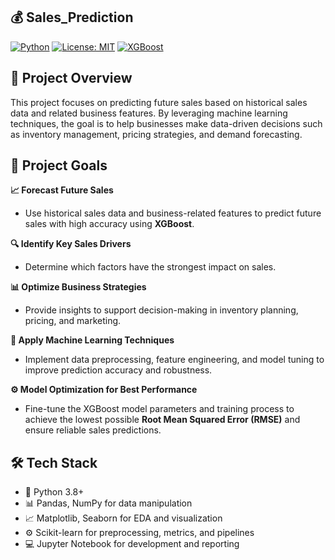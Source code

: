## 💰 Sales_Prediction

[![Python](https://img.shields.io/badge/python-3.8%2B-blue)](https://www.python.org/)
[![License: MIT](https://img.shields.io/badge/License-MIT-yellow.svg)](./LICENSE)
[![XGBoost](https://img.shields.io/badge/XGBoost-1.5-orange)](https://xgboost.readthedocs.io/)

## 🚀 Project Overview
This project focuses on predicting future sales based on historical sales data and related business features. By leveraging machine learning techniques, the goal is to help businesses make data-driven decisions such as inventory management, pricing strategies, and demand forecasting.  

## 🎯 Project Goals

**📈 Forecast Future Sales**  
 - Use historical sales data and business-related features to predict future sales with high accuracy using **XGBoost**.

**🔍 Identify Key Sales Drivers**  
  - Determine which factors have the strongest impact on sales.

**📊 Optimize Business Strategies**  
  - Provide insights to support decision-making in inventory planning, pricing, and marketing.

**🧠 Apply Machine Learning Techniques**  
  - Implement data preprocessing, feature engineering, and model tuning to improve prediction accuracy and robustness.

**⚙️ Model Optimization for Best Performance**  
  - Fine-tune the XGBoost model parameters and training process to achieve the lowest possible **Root Mean Squared Error (RMSE)** and ensure reliable sales predictions.

## 🛠️ Tech Stack
- 🐍 Python 3.8+
- 📊 Pandas, NumPy for data manipulation
- 📈 Matplotlib, Seaborn for EDA and visualization
- ⚙️ Scikit-learn for preprocessing, metrics, and pipelines
- 💻 Jupyter Notebook for development and reporting

